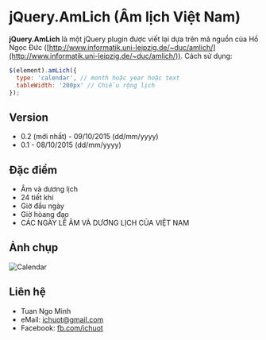 jQuery.AmLich (Âm lịch Việt Nam)
======
**jQuery.AmLich** là một jQuery plugin được viết lại dựa trên mã nguồn của Hồ Ngọc Đức ([http://www.informatik.uni-leipzig.de/~duc/amlich/](http://www.informatik.uni-leipzig.de/~duc/amlich/)). Cách sử dụng:

```javascript
$(element).amLich({
  type: 'calendar', // month hoặc year hoặc text
  tableWidth: '200px' // Chiều rộng lịch
});
```
## Version
 * 0.2 (mới nhất) - 09/10/2015 (dd/mm/yyyy)
 * 0.1 - 08/10/2015 (dd/mm/yyyy)
 
## Đặc điểm
 * Âm và dương lịch
 * 24 tiết khí
 * Giờ đầu ngày
 * Giờ hòang đạo
 * CÁC NGÀY LỄ ÂM VÀ DƯƠNG LỊCH CỦA VIỆT NAM

## Ảnh chụp
 ![Calendar](http://i.imgur.com/46YGejT.jpg)

## Liên hệ
 * Tuan Ngo Minh
 * eMail: ichuot@gmail.com
 * Facebook: [fb.com/ichuot](fb.com/ichuot)
